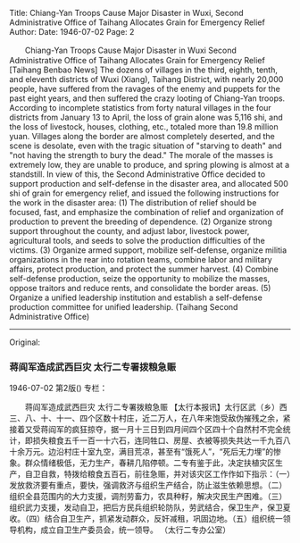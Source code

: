 Title: Chiang-Yan Troops Cause Major Disaster in Wuxi, Second Administrative Office of Taihang Allocates Grain for Emergency Relief
Author: 
Date: 1946-07-02
Page: 2

　　Chiang-Yan Troops Cause Major Disaster in Wuxi
    Second Administrative Office of Taihang Allocates Grain for Emergency Relief
    [Taihang Benbao News] The dozens of villages in the third, eighth, tenth, and eleventh districts of Wuxi (Xiang), Taihang District, with nearly 20,000 people, have suffered from the ravages of the enemy and puppets for the past eight years, and then suffered the crazy looting of Chiang-Yan troops. According to incomplete statistics from forty natural villages in the four districts from January 13 to April, the loss of grain alone was 5,116 shi, and the loss of livestock, houses, clothing, etc., totaled more than 19.8 million yuan. Villages along the border are almost completely deserted, and the scene is desolate, even with the tragic situation of "starving to death" and "not having the strength to bury the dead." The morale of the masses is extremely low, they are unable to produce, and spring plowing is almost at a standstill. In view of this, the Second Administrative Office decided to support production and self-defense in the disaster area, and allocated 500 shi of grain for emergency relief, and issued the following instructions for the work in the disaster area: (1) The distribution of relief should be focused, fast, and emphasize the combination of relief and organization of production to prevent the breeding of dependence. (2) Organize strong support throughout the county, and adjust labor, livestock power, agricultural tools, and seeds to solve the production difficulties of the victims. (3) Organize armed support, mobilize self-defense, organize militia organizations in the rear into rotation teams, combine labor and military affairs, protect production, and protect the summer harvest. (4) Combine self-defense production, seize the opportunity to mobilize the masses, oppose traitors and reduce rents, and consolidate the border areas. (5) Organize a unified leadership institution and establish a self-defense production committee for unified leadership.
                              (Taihang Second Administrative Office)



<hr /> 

Original: 


### 蒋阎军造成武西巨灾  太行二专署拨粮急赈

1946-07-02
第2版()
专栏：

　　蒋阎军造成武西巨灾
    太行二专署拨粮急赈
    【太行本报讯】太行区武（乡）西三、八、十、十一、四个区数十村庄，近二万人，在八年来饱受敌伪摧残之余，紧接着又受蒋阎军的疯狂掠夺，据一月十三日到四月间四个区四十个自然村不完全统计，即损失粮食五千一百一十六石，连同牲口、房屋、衣被等损失共达一千九百八十余万元。边沿村庄十室九空，满目荒凉，甚至有“饿死人”，“死后无力埋”的惨象。群众情绪极低，无力生产，春耕几陷停顿。二专有鉴于此，决定扶植灾区生产，自卫自救，特拨给粮食五百石，前往急赈，并对该灾区工作作如下指示：（一）发放救济要有重点，要快，强调救济与组织生产结合，防止滋生依赖思想。（二）组织全县范围内的大力支援，调剂劳畜力，农具种籽，解决灾民生产困难。（三）组织武力支援，发动自卫，把后方民兵组织轮防队，劳武结合，保卫生产，保卫夏收。（四）结合自卫生产，抓紧发动群众，反奸减租，巩固边地。（五）组织统一领导机构，成立自卫生产委员会，统一领导。
                              （太行二专办公室）
